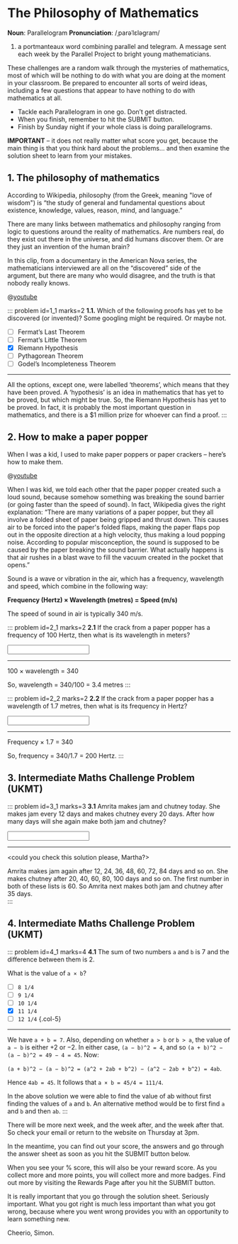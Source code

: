 # The Philosophy of Mathematics

<div class="dictionary">

__Noun__: Parallelogram
__Pronunciation__: /ˌparəˈlɛləɡram/

1. a portmanteaux word combining parallel and telegram. A message sent each
week by the Parallel Project to bright young mathematicians.

</div>

These challenges are a random walk through the mysteries of mathematics, most of which will be nothing to do with what you are doing at the moment in your classroom. Be prepared to encounter all sorts of weird ideas, including a few questions that appear to have nothing to do with mathematics at all.

* Tackle each Parallelogram in one go. Don’t get distracted.
* When you finish, remember to hit the SUBMIT button.
*	Finish by Sunday night if your whole class is doing parallelograms.

__IMPORTANT__ – it does not really matter what score you get, because the main thing is that you think hard about the problems... and then examine the solution sheet to learn from your mistakes.


## 1. The philosophy of mathematics

According to Wikipedia, philosophy (from the Greek, meaning "love of wisdom") is “the study of general and fundamental questions about existence, knowledge, values, reason, mind, and language.”  

There are many links between mathematics and philosophy ranging from logic to questions around the reality of mathematics. Are numbers real, do they exist out there in the universe, and did humans discover them. Or are they just an invention of the human brain?  

In this clip, from a documentary in the American Nova series, the mathematicians interviewed are all on the “discovered” side of the argument, but there are many who would disagree, and the truth is that nobody really knows.

@[youtube](hkSs29ILAeE?start=1150&end=1211&rel=0)

::: problem id=1_1 marks=2
__1.1.__ Which of the following proofs has yet to be discovered (or invented)? Some googling might be required. Or maybe not.

* [ ] Fermat’s Last Theorem
* [ ] Fermat’s Little Theorem
* [x] Riemann Hypothesis  
* [ ] Pythagorean Theorem
* [ ] Godel’s Incompleteness Theorem

---

All the options, except one, were labelled ‘theorems’, which means that they have been proved. A ‘hypothesis’ is an idea in mathematics that has yet to be proved, but which might be true. So, the Riemann Hypothesis has yet to be proved. In fact, it is probably the most important question in mathematics, and there is a $1 million prize for whoever can find a proof.
:::


## 2. How to make a paper popper

When I was a kid, I used to make paper poppers or paper crackers – here’s how to make them.

@[youtube](NqNOS51nmZc?rel=0)

When I was kid, we told each other that the paper popper created such a loud sound, because somehow something was breaking the sound barrier (or going faster than the speed of sound). In fact, Wikipedia gives the right explanation: “There are many variations of a paper popper, but they all involve a folded sheet of paper being gripped and thrust down. This causes air to be forced into the paper's folded flaps, making the paper flaps pop out in the opposite direction at a high velocity, thus making a loud popping noise. According to popular misconception, the sound is supposed to be caused by the paper breaking the sound barrier. What actually happens is that air rushes in a blast wave to fill the vacuum created in the pocket that opens.”

Sound is a wave or vibration in the air, which has a frequency, wavelength and speed, which combine in the following way:

__Frequency (Hertz) × Wavelength (metres) = Speed (m/s)__

The speed of sound in air is typically 340 m/s.

::: problem id=2_1 marks=2
__2.1__ If the crack from a paper popper has a frequency of 100 Hertz, then what is its wavelength in meters?

<input solution="3.4"/>

---

100 × wavelength = 340  

So, wavelength = 340/100 = 3.4 metres
:::

::: problem id=2_2 marks=2
__2.2__ If the crack from a paper popper has a wavelength of 1.7 metres, then what is its frequency in Hertz?

<input solution="200"/>

---

Frequency × 1.7 = 340  

So, frequency = 340/1.7 = 200 Hertz.
:::


## 3.	Intermediate Maths Challenge Problem (UKMT)
<!--- (2016) Q4.1 --->

::: problem id=3_1 marks=3
__3.1__ Amrita makes jam and chutney today.  She makes jam every 12 days and makes chutney every 20 days. After how many days will she again make both jam and chutney?


<input solution="60"/>

---

<could you check this solution please, Martha?>  

Amrita makes jam again after 12, 24, 36, 48, 60, 72, 84 days and so on. She makes chutney after 20, 40, 60, 80, 100 days and so on. The first number in both of these lists is 60. So Amrita next makes both jam and chutney after 35 days.  
:::


## 4.	Intermediate Maths Challenge Problem (UKMT)
<!--- (2016) Q12 --->

::: problem id=4_1 marks=4
__4.1__ The sum of two numbers `a` and `b` is 7 and the difference between them is 2.  

What is the value of `a × b`?

* [ ] `8 1/4`
* [ ] `9 1/4`
* [ ] `10 1/4`
* [x] `11 1/4`
* [ ] `12 1/4`
{.col-5}

---

We have `a + b = 7`. Also, depending on whether `a > b` or `b > a`, the value of `a − b` is either +2 or −2. In either case, `(a − b)^2 = 4`, and so `(a + b)^2 − (a − b)^2 = 49 − 4 = 45`. Now:  

`(a + b)^2 − (a − b)^2 = (a^2 + 2ab + b^2) − (a^2 − 2ab + b^2) = 4ab`.  

Hence `4ab = 45`. It follows that `a × b = 45/4 = 111/4`.  

In the above solution we were able to find the value of ab without first finding the values of `a` and `b`. An alternative method would be to first find `a` and `b` and then `ab`.
:::


There will be more next week, and the week after, and the week after that. So check your email or return to the website on Thursday at 3pm.

In the meantime, you can find out your score, the answers and go through the answer sheet as soon as you hit the SUBMIT button below.

When you see your % score, this will also be your reward score. As you collect more and more points, you will collect more and more badges. Find out more by visiting the Rewards Page after you hit the SUBMIT button.

It is really important that you go through the solution sheet. Seriously important. What you got right is much less important than what you got wrong, because where you went wrong provides you with an opportunity to learn something new.

Cheerio,
Simon.
